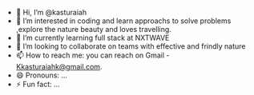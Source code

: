 - 👋 Hi, I’m @kasturaiah
- 👀 I’m interested in coding and learn approachs to solve problems ,explore the nature beauty and loves travelling.
- 🌱 I’m currently learning full stack at NXTWAVE
- 💞️ I’m looking to collaborate on teams with effective and frindly nature
- 📫 How to reach me: you can reach on Gmail - Kkasturaiahk@gmail.com.
- 😄 Pronouns: ...
- ⚡ Fun fact: ...

<!---
kasturaiah/kasturaiah is a ✨ special ✨ repository because its `README.md` (this file) appears on your GitHub profile.
You can click the Preview link to take a look at your changes.
--->
